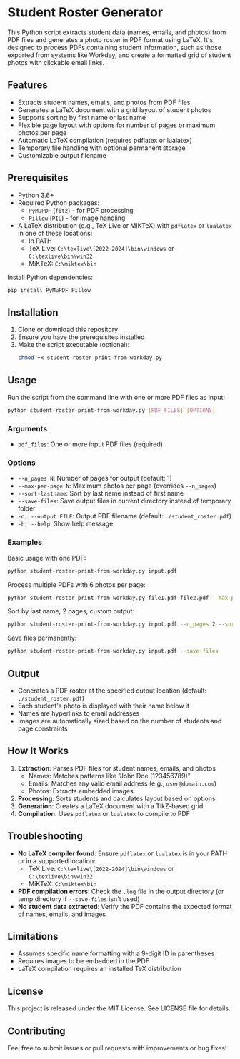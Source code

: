 # Student Roster Generator

This Python script extracts student data (names, emails, and photos) from PDF files and generates a photo roster in PDF format using LaTeX. It's designed to process PDFs containing student information, such as those exported from systems like Workday, and create a formatted grid of student photos with clickable email links.

## Features
- Extracts student names, emails, and photos from PDF files
- Generates a LaTeX document with a grid layout of student photos
- Supports sorting by first name or last name
- Flexible page layout with options for number of pages or maximum photos per page
- Automatic LaTeX compilation (requires pdflatex or lualatex)
- Temporary file handling with optional permanent storage
- Customizable output filename

## Prerequisites
- Python 3.6+
- Required Python packages:
  - `PyMuPDF` (`fitz`) - for PDF processing
  - `Pillow` (`PIL`) - for image handling
- A LaTeX distribution (e.g., TeX Live or MiKTeX) with `pdflatex` or `lualatex` in one of these locations:
  - In PATH
  - TeX Live: `C:\texlive\[2022-2024]\bin\windows` or `C:\texlive\bin\win32`
  - MiKTeX: `C:\miktex\bin`

Install Python dependencies:
```bash
pip install PyMuPDF Pillow
```

## Installation
1. Clone or download this repository
2. Ensure you have the prerequisites installed
3. Make the script executable (optional):
   ```bash
   chmod +x student-roster-print-from-workday.py
   ```

## Usage
Run the script from the command line with one or more PDF files as input:

```bash
python student-roster-print-from-workday.py [PDF_FILES] [OPTIONS]
```

### Arguments
- `pdf_files`: One or more input PDF files (required)

### Options
- `--n_pages N`: Number of pages for output (default: 1)
- `--max-per-page N`: Maximum photos per page (overrides `--n_pages`)
- `--sort-lastname`: Sort by last name instead of first name
- `--save-files`: Save output files in current directory instead of temporary folder
- `-o, --output FILE`: Output PDF filename (default: `./student_roster.pdf`)
- `-h, --help`: Show help message

### Examples
Basic usage with one PDF:
```bash
python student-roster-print-from-workday.py input.pdf
```

Process multiple PDFs with 6 photos per page:
```bash
python student-roster-print-from-workday.py file1.pdf file2.pdf --max-per-page 6
```

Sort by last name, 2 pages, custom output:
```bash
python student-roster-print-from-workday.py input.pdf --n_pages 2 --sort-lastname --output roster.pdf
```

Save files permanently:
```bash
python student-roster-print-from-workday.py input.pdf --save-files
```

## Output
- Generates a PDF roster at the specified output location (default: `./student_roster.pdf`)
- Each student's photo is displayed with their name below it
- Names are hyperlinks to email addresses
- Images are automatically sized based on the number of students and page constraints

## How It Works
1. **Extraction**: Parses PDF files for student names, emails, and photos
   - Names: Matches patterns like "John Doe (123456789)"
   - Emails: Matches any valid email address (e.g., `user@domain.com`)
   - Photos: Extracts embedded images
2. **Processing**: Sorts students and calculates layout based on options
3. **Generation**: Creates a LaTeX document with a TikZ-based grid
4. **Compilation**: Uses `pdflatex` or `lualatex` to compile to PDF

## Troubleshooting
- **No LaTeX compiler found**: Ensure `pdflatex` or `lualatex` is in your PATH or in a supported location:
  - TeX Live: `C:\texlive\[2022-2024]\bin\windows` or `C:\texlive\bin\win32`
  - MiKTeX: `C:\miktex\bin`
- **PDF compilation errors**: Check the `.log` file in the output directory (or temp directory if `--save-files` isn't used)
- **No student data extracted**: Verify the PDF contains the expected format of names, emails, and images

## Limitations
- Assumes specific name formatting with a 9-digit ID in parentheses
- Requires images to be embedded in the PDF
- LaTeX compilation requires an installed TeX distribution

## License
This project is released under the MIT License. See LICENSE file for details.

## Contributing
Feel free to submit issues or pull requests with improvements or bug fixes!
